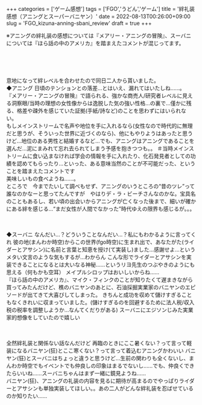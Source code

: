 +++
categories = ['ゲーム感想']
tags = ['FGO','うどん','ゲーム']
title = '絆礼装感想（アニングとスーパーバニヤン）'
date = 2022-08-13T00:26:00+09:00
slug = 'FGO_kizuna-anning-sbani_review'
draft = true
+++

※アニングの絆礼装の感想については『メアリー・アニングの冒険』、スーバニについては『ほら話の中のアメリカ』を踏まえたコメントが混じってます。
<!--more-->
<br>
<br>
<br>

意地になって絆レベルを合わせたので同日二人から貰いました。
<br>
◆アニング
日頃のテンションとの落差…とはいえ、漏れてはいたしね……。
<br>
『メアリー・アニングの冒険』で語られる、強かな商売人/研究者レベルに見える洞察眼/当時の理想の女性像からは逸脱した気の強い性格…の裏で…僅かに残る、格差や疎外を感じていた証拠(手紙/詩など)のことを思わずにはいられない。
<br>
もしメインストリームで名声や地位を手に入れるなら(女性なので時代的に無理だと思うが、そういった世界に近づくのなら)、他にもやりようはあったと思うけど…地位のある男性と結婚するなど…でも、アニングはアニングであることを選んだ…泥にまみれて忘れ去られてしまう予感を抱きつつも。。
＃当時メインストリームに食い込まなければ学会の情報を手に入れたり、化石発見者としての功績を認めてもらったり…といった、ある意味当然のことが不可能だった、ということを踏まえたコメントです
<br>
美味しいもの食べようね……。
<br>
ところで　今までたいして調べもせず、アニングのいうところの“昔のツレ”って誰なのかなーと思ってたんですが　やはりデ・ラ・ビーチさんなのかな。宝具名のこともあるし、若い頃の出会いからアニングが亡くなった後まで、細いが確かにある絆を感じる…“まだ女性が人間でなかった”時代ゆえの限界も感じるが。。。
<br>
<br>
<br>

◆スーバニ
なんだい…？どういうことなんだい…？私にもわかるように言ってくれ
彼の地(まんわか時空)からこの世界(fgo時空)に生まれ出で、あなたがた(ライダーとアサシン)に名前と言葉と知恵を授け(て実装し)ました…感謝せよ…というメタい文言のような気もするが…わからん
こんな形でライダーとアサシンを実装できることになるとは大いなる神秘……というリヨ先生のつぶやきのようにも思える（何もかも空耳）
メイプルシロップはおいしいからね……
<br>
『ほら話の中のアメリカ』、マイク・フィンクのことが知りたくて遅まきながら買ってみたんだけど、樵のバニヤンのあとに、石油採掘実業家のバニヤンのエピソードが出てきて大喜びしてしまった。
きちんと成功を収めて儲けすぎることもなくきれいに収まっていました。(儲けすぎるのを回避するために法人税/収入税の税率を調整しようか…なんてくだりがある)
スーバニにエジソンじみた実業家的想像をしていたので嬉しい
<br>
<br>
<br>

全然絆礼装と関係ない話なんだけど
再臨のときにここ暑くない？って言って軽装になるバニヤン(狂)とここ寒くない？って言って着込むアニングかわいい
バニヤン(狂)とスーバニはちょっと違うと思うけど…生前の関わりも全くないし、まんわか時空でもイベントでも仲良しの印象はまるでないし……でも、仲良くできたらいいね……スーバニちゃんはまず一緒に鏡見ようね……
<br>
バニヤン(狂)、アニングの礼装の内容を見るに期待が高まるのでやっぱりライダーとアサシンも単独実装してほしい。。あの二人がどんな絆礼装を忍ばせているのか知りたい……
<br>